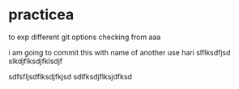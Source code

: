 # practicea
to exp different git options
checking from aaa

i am going to commit this with name of another use hari
slflksdfjsd
slkdjflksdjfklsdjf


sdfsfljsdflksdjfkjsd
sdlfksdjflksjdfksd
